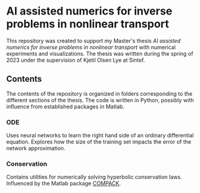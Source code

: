# AI assisted numerics for inverse problems in nonlinear transport

This repository was created to support my Master's thesis *AI assisted numerics for inverse problems in nonlinear transport* with numerical experiments and visualizations.
The thesis was written during the spring of 2023 under the supervision of Kjetil Olsen Lye at Sintef.

## Contents
The contents of the repository is organized in folders corresponding to the different sections of the thesis.
The code is written in Python, possibly with influence from established packages in Matlab.

### ODE

Uses neural networks to learn the right hand side of an ordinary differential equation.
Explores how the size of the training set impacts the error of the network approximation.

### Conservation

Contains utilities for numerically solving hyperbolic conservation laws.
Influenced by the Matlab package [COMPACK](https://github.com/ulriksf/compack).


